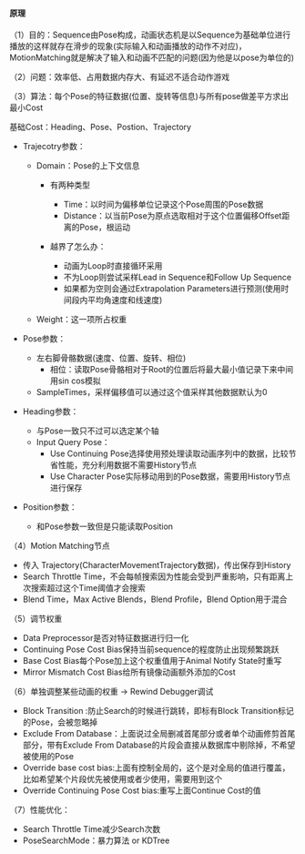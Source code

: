#### 原理

（1）目的：Sequence由Pose构成，动画状态机是以Sequence为基础单位进行播放的这样就存在滑步的现象(实际输入和动画播放的动作不对应)，MotionMatching就是解决了输入和动画不匹配的问题(因为他是以pose为单位的)

（2）问题：效率低、占用数据内存大、有延迟不适合动作游戏

（3）算法：每个Pose的特征数据(位置、旋转等信息)与所有pose做差平方求出最小Cost

基础Cost：Heading、Pose、Postion、Trajectory

- Trajecotry参数：

  - Domain：Pose的上下文信息

    - 有两种类型
      - Time：以时间为偏移单位记录这个Pose周围的Pose数据
      - Distance：以当前Pose为原点选取相对于这个位置偏移Offset距离的Pose，根运动

    - 越界了怎么办：
      - 动画为Loop时直接循环采用
      - 不为Loop则尝试采样Lead in Sequence和Follow Up Sequence
      - 如果都为空则会通过Extrapolation Parameters进行预测(使用时间段内平均角速度和线速度)

  - Weight：这一项所占权重

- Pose参数：
  - 左右脚骨骼数据(速度、位置、旋转、相位)
    - 相位：读取Pose骨骼相对于Root的位置后将最大最小值记录下来中间用sin cos模拟
  - SampleTimes，采样偏移值可以通过这个值采样其他数据默认为0

- Heading参数：
  - 与Pose一致只不过可以选定某个轴
  - Input Query Pose：
    - Use Continuing Pose选择使用预处理读取动画序列中的数据，比较节省性能，充分利用数据不需要History节点
    - Use Character Pose实际移动用到的Pose数据，需要用History节点进行保存

- Position参数：
  - 和Pose参数一致但是只能读取Position

（4）Motion Matching节点

- 传入 Trajectory(CharacterMovementTrajectory数据)，传出保存到History
- Search Throttle Time，不会每帧搜索因为性能会受到严重影响，只有距离上次搜索超过这个Time阈值才会搜索
- Blend Time，Max Active Blends，Blend Profile，Blend Option用于混合

（5）调节权重

- Data Preprocessor是否对特征数据进行归一化
- Continuing Pose Cost Bias保持当前sequence的程度防止出现频繁跳跃
- Base Cost Bias每个Pose加上这个权重值用于Animal Notify State时重写
- Mirror Mismatch Cost Bias给所有镜像动画额外添加的Cost

（6）单独调整某些动画的权重 $\rightarrow$ Rewind Debugger调试

- Block Transition :防止Search的时候进行跳转，即标有Block Transition标记的Pose，会被忽略掉
- Exclude From Database：上面说过全局删减首尾部分或者单个动画修剪首尾部分，带有Exclude From Database的片段会直接从数据库中剔除掉，不希望被使用的Pose
- Override base cost bias:上面有控制全局的，这个是对全局的值进行覆盖，比如希望某个片段优先被使用或者少使用，需要用到这个
- Override Continuing Pose Cost bias:重写上面Continue Cost的值

（7）性能优化：

- Search Throttle Time减少Search次数
- PoseSearchMode：暴力算法 or KDTree